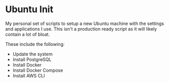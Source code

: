 # Ubuntu Init
My personal set of scripts to setup a new Ubuntu machine with the settings and applications I use. This isn't a production ready script as it will likely contain a lot of bloat.

These include the following:
* Update the system
* Install PostgreSQL
* Install Docker
* Install Docker Compose
* Install AWS CLI
